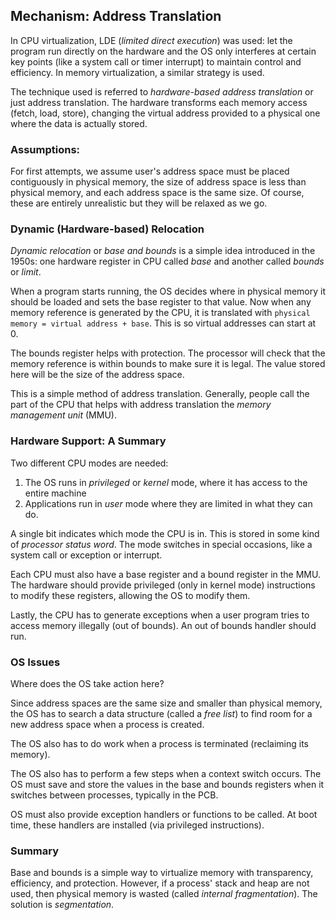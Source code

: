 ## Mechanism: Address Translation

In CPU virtualization, LDE (*limited direct execution*) was used: let the
program run directly on the hardware and the OS only interferes at certain key
points (like a system call or timer interrupt) to maintain control and
efficiency. In memory virtualization, a similar strategy is used. 

The technique used is referred to *hardware-based address translation* or just
address translation. The hardware transforms each memory access (fetch, load,
store), changing the virtual address provided to a physical one where the data
is actually stored. 

### Assumptions:

For first attempts, we assume user's address space must be placed contiguously
in physical memory, the size of address space is less than physical memory, and
each address space is the same size. Of course, these are entirely unrealistic
but they will be relaxed as we go.

### Dynamic (Hardware-based) Relocation

*Dynamic relocation* or *base and bounds* is a simple idea introduced in the
1950s: one hardware register in CPU called *base* and another called *bounds* or
*limit*. 

When a program starts running, the OS decides where in physical memory it should
be loaded and sets the base register to that value. Now when any memory
reference is generated by the CPU, it is translated with `physical memory =
virtual address + base`. This is so virtual addresses can start at 0. 

The bounds register helps with protection. The processor will check that the
memory reference is within bounds to make sure it is legal. The value stored
here will be the size of the address space.

This is a simple method of address translation. Generally, people call the part
of the CPU that helps with address translation the *memory management unit*
(MMU). 

### Hardware Support: A Summary

Two different CPU modes are needed:  
1. The OS runs in *privileged* or *kernel* mode, where it has access to the
entire machine  
2. Applications run in *user* mode where they are limited in what they can do.

A single bit indicates which mode the CPU is in. This is stored in some kind of
*processor status word*. The mode switches in special occasions, like a system
call or exception or interrupt.

Each CPU must also have a base register and a bound register in the MMU. The
hardware should provide privileged (only in kernel mode) instructions to modify
these registers, allowing the OS to modify them. 

Lastly, the CPU has to generate exceptions when a user program tries to access
memory illegally (out of bounds). An out of bounds handler should run.

### OS Issues

Where does the OS take action here?

Since address spaces are the same size and smaller than physical memory, the OS
has to search a data structure (called a *free list*) to find room for a new
address space when a process is created.

The OS also has to do work when a process is terminated (reclaiming its memory).

The OS also has to perform a few steps when a context switch occurs. The OS must
save and store the values in the base and bounds registers when it switches
between processes, typically in the PCB. 

OS must also provide exception handlers or functions to be called. At boot time,
these handlers are installed (via privileged instructions). 

### Summary

Base and bounds is a simple way to virtualize memory with transparency,
efficiency, and protection. However, if a process' stack and heap are not used,
then physical memory is wasted (called *internal fragmentation*). The solution
is *segmentation*. 
